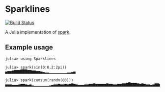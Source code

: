 # Sparklines

[![Build Status](https://travis-ci.org/mbauman/Sparklines.jl.svg?branch=master)](https://travis-ci.org/mbauman/Sparklines.jl)

A Julia implementation of [spark](https://github.com/holman/spark).

## Example usage

    julia> using Sparklines
    
    julia> spark(sin(0:0.2:2pi))
    ▄▅▅▆▇▇▇███▇▇▆▆▅▅▄▃▂▂▁▁▁▁▁▁▁▁▂▂▃▄
    
    julia> spark(cumsum(randn(80)))
    ▄▄▄▃▃▃▄▅▅▄▃▄▂▁▁▁▁▁▁▁▂▃▄▄▅▄▄▅▄▅▆▅▄▃▃▃▄▄▅▅▆▅▅▅▅▅▆▅▅▄▄▅▅▆▆▇█▇▇▇▆▅▆▅▄▄▃▄▆▆▅▆▇▇▇▇▇▆▅▅
